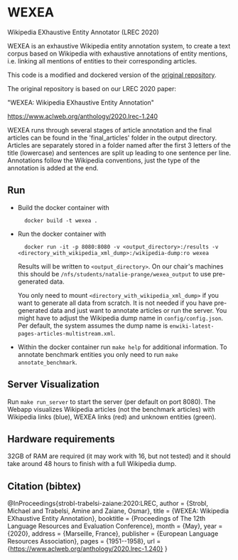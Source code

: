 # WEXEA
Wikipedia EXhaustive Entity Annotator (LREC 2020)

WEXEA is an exhaustive Wikipedia entity annotation system, to create a text corpus based on Wikipedia with exhaustive annotations of entity mentions, i.e. linking all mentions of entities to their corresponding articles. 

This code is a modified and dockered version of the [original repository](https://github.com/mjstrobl/WEXEA).

The original repository is based on our LREC 2020 paper: 

"WEXEA: Wikipedia EXhaustive Entity Annotation"

https://www.aclweb.org/anthology/2020.lrec-1.240

WEXEA runs through several stages of article annotation and the final articles can be found in the 'final_articles' folder in the output directory.
Articles are separately stored in a folder named after the first 3 letters of the title (lowercase) and sentences are split up leading to one sentence per line.
Annotations follow the Wikipedia conventions, just the type of the annotation is added at the end.

## Run
* Build the docker container with

        docker build -t wexea .

* Run the docker container with

        docker run -it -p 8080:8080 -v <output_directory>:/results -v <directory_with_wikipedia_xml_dump>:/wikipedia-dump:ro wexea

    Results will be written to `<output_directory>`.
    On our chair's machines this should be `/nfs/students/natalie-prange/wexea_output` to use pre-generated data.
    
    You only need to mount `<directory_with_wikipedia_xml_dump>` if you want to generate all data from scratch.
    It is not needed if you have pre-generated data and just want to annotate articles or run the server.
    You might have to adjust the Wikipedia dump name in `config/config.json`.
    Per default, the system assumes the dump name is `enwiki-latest-pages-articles-multistream.xml`.

* Within the docker container run `make help` for additional information.
    To annotate benchmark entities you only need to run `make annotate_benchmark`.


## Server Visualization

Run `make run_server` to start the server (per default on port 8080).
The Webapp visualizes Wikipedia articles (not the benchmark articles) with Wikipedia links (blue), WEXEA links (red) and unknown entities (green).

## Hardware requirements

32GB of RAM are required (it may work with 16, but not tested) and it should take around 48 hours to finish with a full Wikipedia dump.

## Citation (bibtex)

@InProceedings{strobl-trabelsi-zaiane:2020:LREC,
  author    = {Strobl, Michael  and  Trabelsi, Amine  and  Zaiane, Osmar},
  title     = {WEXEA: Wikipedia EXhaustive Entity Annotation},
  booktitle      = {Proceedings of The 12th Language Resources and Evaluation Conference},
  month          = {May},
  year           = {2020},
  address        = {Marseille, France},
  publisher      = {European Language Resources Association},
  pages     = {1951--1958},
  url       = {https://www.aclweb.org/anthology/2020.lrec-1.240}
}
